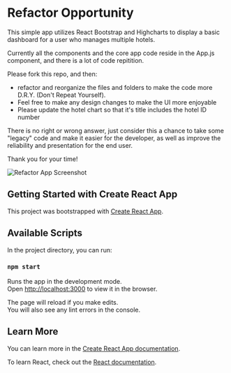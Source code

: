 # Refactor Opportunity

This simple app utilizes React Bootstrap and Highcharts to display a basic dashboard for a user who manages multiple hotels.

Currently all the components and the core app code reside in the App.js component, and there is a lot of code repitition.

Please fork this repo, and then: 
- refactor and reorganize the files and folders to make the code more D.R.Y. (Don't Repeat Yourself).
- Feel free to make any design changes to make the UI more enjoyable
- Please update the hotel chart so that it's title includes the hotel ID number

There is no right or wrong answer, just consider this a chance to take some "legacy" code and make it easier for the developer, as well as improve the reliability and presentation for the end user.

Thank you for your time!

![Refactor App Screenshot](./src/refactor-app-screenshot.png)

## Getting Started with Create React App

This project was bootstrapped with [Create React App](https://github.com/facebook/create-react-app).

## Available Scripts

In the project directory, you can run:

### `npm start`

Runs the app in the development mode.\
Open [http://localhost:3000](http://localhost:3000) to view it in the browser.

The page will reload if you make edits.\
You will also see any lint errors in the console.

## Learn More

You can learn more in the [Create React App documentation](https://facebook.github.io/create-react-app/docs/getting-started).

To learn React, check out the [React documentation](https://reactjs.org/).
